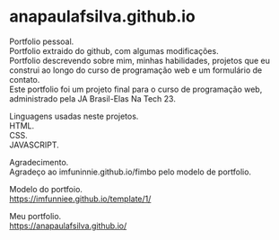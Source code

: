# anapaulafsilva.github.io
Portfolio pessoal.<br>
Portfolio extraido do github, com algumas modificações.<br>
Portfolio descrevendo sobre mim, minhas habilidades, projetos que eu construi ao longo do curso de programação web e um formulário de contato.<br>
Este portfolio foi um projeto final para o curso de programação web, administrado pela JA Brasil-Elas Na Tech 23.

Linguagens usadas neste projetos.<br>
HTML.<br>
CSS.<br>
JAVASCRIPT.

Agradecimento.<br>
Agradeço ao imfuninnie.github.io/fimbo pelo modelo de portfolio.

Modelo do portfoio.<br>
https://imfunniee.github.io/template/1/

Meu portfolio.<br>
https://anapaulafsilva.github.io/

